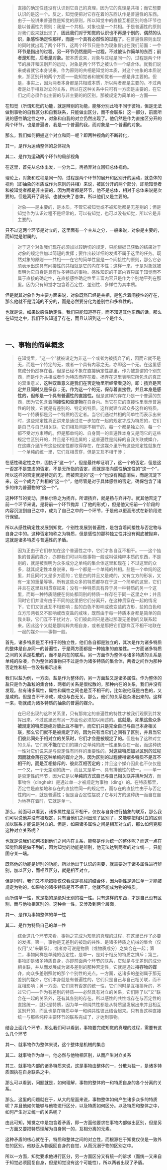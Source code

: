<blockquote>直接的确定性还没有认识到它自己的真理，因为它的真理是共相；而它想要认识的是这一个。反之，知觉便把对它存在着的东西认作是普遍性的东西。由于一般讲来普遍性是知觉的原则，所以知觉中的直接互相区别的各环节也是以普遍性为原则：我是一个共相，对象也是一个共相。于是普遍性的原则对我们说来就出现了，<b>因此我们对于知觉的认识也不再是个别的、偶然的认识，象感性确定性那样，而是一个具有必然性的过程了</b>。在普遍性原则出现的同时就出现了两个环节，这两个环节只是作为现象冒出在我们前面：<b>一个环节是指出的过程，另一环节仍然是同一过程，不过被认作简单的东西；前者是知觉，后者是对象。</b>按本质说来，对象与过程是同一的，过程是两个环节的展开和区别开的运动，对象是两个环节之被认作一个结合体。就我们说来或者就它本身说来，作为原则的共相是知觉的本质，对这个抽象的本质说来，那区别开的两个方面——能知觉者和被知觉者——都是非主要的。但是，事实上，因为两者本身都是共相或本质，所以两者都是主要的。不过两者是处于相互对立的关系，所以在这种关系中只可有一方面是主要的，在它们之间必须作出主要的与非主要的的区别。那被规定为简单的一方面——</blockquote><p>在知觉（所谓知觉的功能，就是辨别的功能，能够分别此物不同于彼物，但是无法做到事物的自我区分和自我联系，只能做出区分，而不会联系）这一部分，前面所说的感性确定性之中，对象和自我的对立仍然出现了。他仍然是作为直接区分开的两个环节，也是普遍者，我是一个普遍的我，而对象是一个普遍的对象。</p><p>那么，我们如何把握这个对立和同一呢？即两种视角的不断转化，</p><p>其一，是作为运动整体的总体视角</p><p>其二、是作为运动两个环节的局部视角</p><p>在这里，首先从总体出发，一分为二，再扬弃对立回归总体视角。</p><p>理论上，对象和过程是同一的，过程是两个环节的展开和区别开的运动，就总体的视角（即抽象的本质或作为原则的共相）来说，被区分开的两个部分，即能知觉者和被知觉者都是非主要的，因为两者都是环节，他不是总体，相对于总体来说是次要的。但是离开了局部，也就丧失了总体，所以他们又是主要的。</p><blockquote>对象——是主要的，是本质，不管它被知觉或不被知觉都是无差别的；但是知觉作为认识过程不是经常的，可以有知觉，也可以没有知觉，所以它是非主要的。</blockquote><p>只不过这两个环节是对立的，这里面有一个主从之分，一般来说，对象是主要的，而知觉是附属的。</p><blockquote>对于这个对象我们现在必须加以较确切的规定，只能根据已获致的结果对于对象的规定性加以简短的发挥；要作出较详细的发挥不属于这里的任务。既然对象的原则——共相——在它的简单性里是一个间接性的原则，那么它必须表示出这具有间接性的共相就是它的内在本性；这样一来，于是对象就被表明为它自身是具有许多特质的事物。感性知识的丰富内容只属于知觉而不属于直接的确定性，在直接感性确定性里丰富内容只是作为个别地平列在那里。因为只有知觉才包含着否定性、差别性、多样性为其本质。</blockquote><p>但是就其对象作为主要方面来说，对象既然已经是共相，是包含着间接性的存在，那么他就不是混沌的不分的，而是必然要分化为差别性和多样性的。</p><p>也就是说，如果说感性确定性，我们只能知道存在，而不知道其他东西的话，那么在知觉之中，我们不仅知道了存在，而且认识到这一个是什么。</p><p><br></p><h2>一、事物的简单概念</h2><blockquote>在知觉里，"这一个"就被设定为非这一个或者为被扬弃了的，因而它就不是无，而是一个特定的无，或者一个具有内容之无，亦即这一个无。在这里感觉成分仍然存在着。但是已经不象在直接确定性那里，作为被意谓的个别东西，而是作为共相或者作为特质而存在着。扬弃在这里表明它所包含的真正的双重意义，<b>这种双重意义是我们在否定物里所经常看见的，即：扬弃是否定并且同时又是保存；无，作为这一个的无，保存着直接性，并且本身是感性的，但却是一个具有普遍性的直接性。</b>但是这样的存在乃是一个普遍的东西，因为它包含着<b>间接性和否定物</b>在自身内。当它在它的直接性里表示普遍性的时候，它就是有差别的、特定的特质。这样就建立起众多这样的特质，每一个特质都是另一个特质的否定者。当它们通过共相的简单性而表示出来时，这些规定性真正讲来是通过进一步加在一起的规定才成为特质的，它们是自己与自己相关联，它们相互间是不相干的，每一个都是独立的，每一个都不受对方束缚的。但是那单纯的、自身同一的普遍性本身又是同它的这些规定性区别开的，并且是不相连属的；这普遍性是纯粹的自我关联或媒介，在这媒介里所有这些规定性都取得存在，在这媒介里所有这些规定性就象在一个单纯的统一里，它们互相贯穿，但是又互不相干涉；</blockquote><p>在感性确定性之中，固执于“这一个”，但是最终却证明了，这一个的否定，但是这一否定不是空虚的否定，不是无所指的否定，而就是指向感性确定性的“这一个”，所以这样的否定就是特定的无，而被否定的“这一个”也没有彻底消失，而是沉淀下来，这一个成为了共相的“这一个”，他尽管是对于具体感性的否定，确保包含了诸多的作为普遍物的“这一个”。</p><p>这种环节的变动，黑格尔称之为扬弃。所谓扬弃，就是扬与弃并存。就其他否定了前一个环节来说，是将前一个环节抛弃（了他的形式），但是他又把前一个阶段的内容沉淀到自己之中，成为了自己之中的一个环节，于是他以更高形式在新阶段进行保留。</p><p>所以从感性确定性发展到知觉，个别性发展到普遍性，是包含着间接性与否定物与自身之中的。这种否定物称之为特质，但是感性的那种独立性并没有彻底被抛弃，这就是诸多特质与普遍性的矛盾。</p><blockquote>因为正由于它们参加在这个普遍性之中，它们才各自互不相干。——这个抽象的普遍的媒介，亦即我们可以叫做事物一般或叫做纯粹本质的东西，不是别的，就是被表明为众多成分之单纯的集合体这里和现在；不过这里的众多，就其规定性本身说来，每一个都是一个单纯的共相。盐是一个单纯的这里，并且同时又是多方面的；它是白的并且又是咸的，又有立方的形状，又有一定的重量等等。所有这些众多的特质都存在于这一个简单的这里，它们并且在这里互相贯穿起来；没有一种特质具有异于另一种特质的另一个这里，而每一种特质随便在何处都同别的特质一样存在于同一这里之中；并且同时它们并没有由于不同的这里把它们分离开，在这种贯穿在一起的情况下，它们又彼此互不相影响；盐的白色不影响或改变盐的方形，盐的白色和立方形两者又不影响或改变盐的咸味，既然由于每一特质本身都是简单的自我关联，它们互不干扰对方，它们彼此间只是通过那漫无差别的又联系起来。因此这个又就是那纯粹共相自身，或者是那把它们那样互不相干地联在一起的媒介——事物一般。</blockquote><p>首先，诸多特质是互不相干的独立性，他们各自都是独立的，其次是作为诸多特质的整体是自身同一的普遍性，于是两方面都是一种抽象的直接性。一方面诸多特质之间的关系是松散的，而不是内在的联系。另一方面作为整体与诸多特质的关系是单纯的杂凑，作为整体的事物只不过是作为诸多特质的集合体，两者之间作为那种否定性和统一性没有揭示出来</p><p>我们以盐为例，一方面，盐是作为整体的，另一方面盐又是诸多属性。作为整体的盐只是作为盐粒的集合体，两者的关系是很松散的，那种内在的关系，我们并没有发现。盐有诸多属性，属性和属性之间也是互不相干的，比如说他既是白色的，又是咸的。但是白不干涉咸，咸也与白无关。那么，他们的关系是杂凑出来的。这样一来，物就成为诸多特质的抽象的普遍的媒介。</p><blockquote>在已经出现的这种关系里，只有那肯定的普遍性的特性才被我们观察到并发挥出来。不过这里还有另一方面也必须加以阐述的。<b>这就是，如果这些众多被规定的特质是绝对彼此互不相干，而它们只是完全自己与自己本身相关联，那么它们就不是被规定了的，因为只有当它们之间有了区别，并且当它们彼此间处于相对立的关系时，它们才会是被规定了的。</b>但是有了这种对立的关系，它们就<b>不能</b>在它们的媒介之单纯的统一性里集合在一起，而这种统一性对它们说来是与否定性有同样的重要性的。<b>对这些特质加以区别的过程因而就会落在这种单纯的媒介之外，因为区别的过程使得诸多特质不是互不相干的，而是互相排斥的、彼此互相否定的</b>；并且这个媒介因此也不仅仅是一个又，一个无差别的统一，而且又是单一、具有排他性的统一。——单一是否定性的环节，因为它是以<b>单纯的方式自己与自己相关联并排斥对方</b>，而事物性（dingheit）是通过单一才被规定为事物（ding）的。在特质那里，否定性是直接地和存在的直接性同一的规定性，而存在的直接性由于与否定性的同一，就是普遍性；但是当否定性摆脱了它与对方的这种统一而自在自为地存在着时，它就是单一。</blockquote><p>那么，前面可以看到，诸多属性是互不相干，仅仅与自身进行抽象的联系，那么我们可以说他并没有被规定，只有当他们之间出现了区别了，又能够把相对立的区别加以联系才能说是对立的。但是，如果诸多属性之间是相互对立的，那么如何克服这种对立关系呢？</p><p>也就是说我们如何找到他们之间内在关系，能够是作为统一的整体呢？而这一点在知觉阶段是做不到的，因为知觉的功能是辨别，他无法达到两者的对立统一，只能固守某一端。</p><p>既然他的功能是辨别的功能，所以他出于认识的需要，就需要对于诸多属性进行辨别，加以区分，而相互区分，就是相互对立。</p><p>但是同时，我们又不能把物仅仅看成是机械的结合体，因为物性是通过单一才能被规定为物的。如果物的诸多特质是互不相干，他就不能成为物的特质。</p><p>而所谓单一性，就是指的是绝对无别的独一性。只有这样的东西，才是自己没有区别，而与他物相区别的。这种单一性，又涉及到两个层面，</p><p>其一、是作为事物整体的单一性</p><p>其二、是作为特质自己的单一性</p><blockquote>综合这几个环节来看，事物之完成为知觉的真理的过程，在这里已作了必要的发挥。第一，事物是无差别的被动的共性、是诸多特质之机械的集合（仅仅用"又"来联系），或者亦可说是物质（或物质成分）之集合在一起；第二，事物同样是单纯的否定性，是单一，是对于相反的特质之排斥；第三，事物即是诸多特质自身，亦即前面两个环节的联系，它就是与无差别的成分相关联，并从而发展成为诸多差别的那种否定性，它就是通过<b>持存物的媒介</b>，向众多差别照射的那个个别性的光点。一方面，这诸多的差别属于那无差别的媒介，它们本身就是有普遍性的，它们只是自己与自己相关联，而不互相影响；另一方面，它们具有否定的统一性，它们同时是互相排斥的，不过它们——作为有差别的特质——必然具有对立的关系，它们除了以"又"联合在一起的关系外，还有其各别的存在。所以感性的共性或存在与否定性的直接统一，就只是特质，因为单一和纯共性都是从特质里发展出来并且相互区别开的，而且也是在特质中单一和纯共性彼此结合起来。只有当这种直接统一与那些纯粹主要环节的联系完成了，才达到事物。</blockquote><p>结合上面几个环节，那么我们可以看到，事物要完成知觉的真理的过程，需要有这么几个环节</p><p>其一、就事物作为整体来说，这个整体是机械的集合</p><p>其二、就事物作为单一，他必然与他物相区别，从而产生对立关系</p><p>其三、就事物内部的诸多特质来说，这是事物由整体的一，分散为独一，是诸多特质固执在自身联系之中。</p><p>那么可以看到，问题就是，如何理解，事物的整体的一和特质自身的各个分离的关系。</p><p>那么，这里的问题就在于，从大的层面来说，事物整体如何产生诸多众多的特质呢？并且他如何能够与他物进行区分，以及特质如何区分。以及特质和整体之中，如何产生对立统一的关系呢？</p><p>由此可知，知觉之中是包含着矛盾，即一方面他要求在事物内部做出区别，但是另一方面又要把特质理解为自身同一的，互相分离的元素。</p><p>这种矛盾的核心就在于，特质和整体之间的对立性，而根源在于知觉仅仅是一致外在的区别，他缺乏从物返回自身的自觉，从而沉溺于物的区别之中。</p><p>所以一方面，知觉要求他进行区分，另一方面区分又有统一的诉求（而统一又来自于知觉必须回复自身，但是知觉没有这个可能性），所以两者出现了矛盾。</p><p></p>